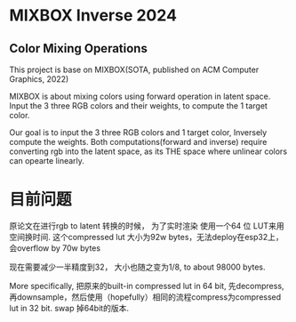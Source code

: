 # MIXBOX Inverse 2024

## Color Mixing Operations

This project is base on MIXBOX(SOTA, published on ACM Computer Graphics, 2022)

MIXBOX  is about mixing colors using forward operation in latent space. Input the 3 three RGB colors and their weights, to compute the 1 target color.

Our goal is to input the 3 three RGB colors and 1 target color, Inversely compute the weights. Both computations(forward and inverse) require converting rgb into the latent space, as its THE space where unlinear colors can opearte linearly.

# 目前问题

原论文在进行rgb to latent 转换的时候， 为了实时渲染 使用一个64 位 LUT来用空间换时间.  这个compressed lut 大小为92w bytes，无法deploy在esp32上，会overflow by 70w bytes

现在需要减少一半精度到32， 大小也随之变为1/8, to about 98000 bytes.

More specifically, 把原来的built-in compressed lut in 64 bit, 先decompress, 再downsample，然后使用（hopefully）相同的流程compress为compressed lut in 32 bit. swap 掉64bit的版本.
